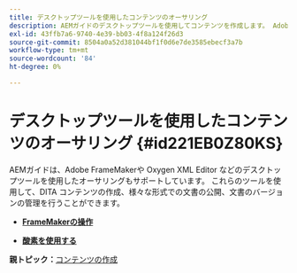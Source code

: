 ```yaml
---
title: デスクトップツールを使用したコンテンツのオーサリング
description: AEMガイドのデスクトップツールを使用してコンテンツを作成します。 Adobe FrameMakerと Oxigne XML Editor を使用して、DITA コンテンツを作成および公開する方法を説明します。
exl-id: 43ffb7a6-9740-4e39-bb03-4f8a124f26d3
source-git-commit: 8504a0a52d381044bf1f0d6e7de3585ebecf3a7b
workflow-type: tm+mt
source-wordcount: '84'
ht-degree: 0%

---
```


# デスクトップツールを使用したコンテンツのオーサリング {#id221EB0Z80KS}

AEMガイドは、Adobe FrameMakerや Oxygen XML Editor などのデスクトップツールを使用したオーサリングもサポートしています。 これらのツールを使用して、DITA コンテンツの作成、様々な形式での文書の公開、文書のバージョンの管理を行うことができます。

- **[FrameMakerの操作](author-desktop-framemaker.md)**

- **[酸素を使用する](author-desktop-oxygen.md)**


**親トピック：**[&#x200B;コンテンツの作成](authoring-content.md)
